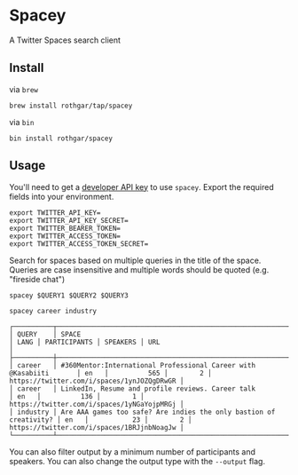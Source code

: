 # Spacey

A Twitter Spaces search client

## Install

via `brew`

```
brew install rothgar/tap/spacey
```

via `bin`
```
bin install rothgar/spacey
```

## Usage

You'll need to get a [developer API key](https://developer.twitter.com/en/docs/twitter-api/getting-started/getting-access-to-the-twitter-api) to use `spacey`.
Export the required fields into your environment.

```
export TWITTER_API_KEY=
export TWITTER_API_KEY_SECRET=
export TWITTER_BEARER_TOKEN=
export TWITTER_ACCESS_TOKEN=
export TWITTER_ACCESS_TOKEN_SECRET=
```

Search for spaces based on multiple queries in the title of the space.
Queries are case insensitive and multiple words should be quoted (e.g. "fireside chat")
```
spacey $QUERY1 $QUERY2 $QUERY3
```

```
spacey career industry

┌──────────┬────────────────────────────────────────────────────────────────────┬──────┬──────────────┬──────────┬────────────────────────────────────────────┐
│ QUERY    │ SPACE                                                              │ LANG │ PARTICIPANTS │ SPEAKERS │ URL                                        │
├──────────┼────────────────────────────────────────────────────────────────────┼──────┼──────────────┼──────────┼────────────────────────────────────────────┤
│ career   │ #360Mentor:International Professional Career with @Kasabiiti       │ en   │          565 │        2 │ https://twitter.com/i/spaces/1ynJOZQgDRwGR │
│ career   │ LinkedIn, Resume and profile reviews. Career talk                  │ en   │          136 │        1 │ https://twitter.com/i/spaces/1yNGaYojpMRGj │
│ industry │ Are AAA games too safe? Are indies the only bastion of creativity? │ en   │           23 │        2 │ https://twitter.com/i/spaces/1BRJjnbNoagJw │
└──────────┴────────────────────────────────────────────────────────────────────┴──────┴──────────────┴──────────┴────────────────────────────────────────────┘
```

You can also filter output by a minimum number of participants and speakers.
You can also change the output type with the `--output` flag.


